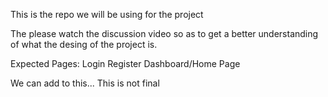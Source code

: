 This is the repo we will be using for the project

The please watch the discussion video so as to get a better understanding of what the desing of the project is.

Expected Pages:
Login
Register
Dashboard/Home Page

We can add to this... This is not final

